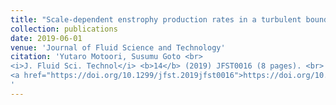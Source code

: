 ```yaml
---
title: "Scale-dependent enstrophy production rates in a turbulent boundary layer"
collection: publications
date: 2019-06-01
venue: 'Journal of Fluid Science and Technology'
citation: 'Yutaro Motoori, Susumu Goto <br> 
<i>J. Fluid Sci. Technol</i> <b>14</b> (2019) JFST0016 (8 pages). <br>
<a href="https://doi.org/10.1299/jfst.2019jfst0016">https://doi.org/10.1299/jfst.2019jfst0016</a>
'
---
```

